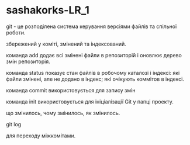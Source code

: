 # sashakorks-LR_1
git - це розподілена система керування версіями файлів та спільної роботи.

збережений у коміті, змінений та індексований.

команда add додає всі змінені файли в репозиторій і оновлює дерево змін репозиторія.

команда status показує стан файлів в робочому каталозі і індексі: які файли змінені, але не додано в індекс; які очікують коммітов в індексі.

команда commit використовується для запису змін

команда init використовується для ініціалізації Git у папці проекту.

що змінилось, чому змінилось, як змінилось.

git log

для переходу міжкомітами.
